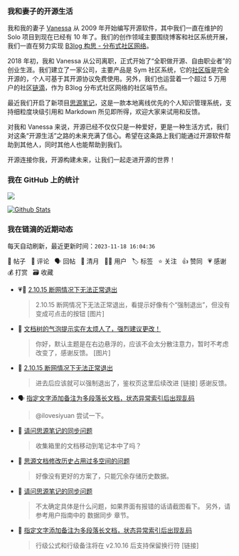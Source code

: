 ### 我和妻子的开源生活

我和我的妻子 [Vanessa](https://github.com/Vanessa219) 从 2009 年开始编写开源软件，其中我们一直在维护的 Solo 项目到现在已经有 10 年了。我们的创作领域主要围绕博客和社区系统开展，我们一直在努力实现 [B3log 构思 - 分布式社区网络](https://ld246.com/article/1546941897596)。

2018 年初，我和 Vanessa 从公司离职，正式开始了“全职做开源、自由职业者”的创业生涯。我们建立了一家公司，主要产品是 Sym 社区系统，它的[社区版](https://github.com/88250/symphony)是完全开源的，个人可基于其开源协议免费使用。另外，我们也运营着一个超过 5 万用户的社区[链滴](https://ld246.com)，作为 B3log 分布式社区网络的社区端节点。

最近我们开启了新项目[思源笔记](https://github.com/siyuan-note/siyuan)，这是一款本地离线优先的个人知识管理系统，支持细粒度块级引用和 Markdown 所见即所得，欢迎大家来试用和反馈。

对我和 Vanessa 来说，开源已经不仅仅只是一种爱好，更是一种生活方式，我们对这条“开源生活”之路的未来充满了信心。希望在这条路上我们能通过开源软件帮助到其他人，同时其他人也能帮助到我们。

开源连接你我，开源构建未来，让我们一起走进开源的世界！

### 我在 GitHub 上的统计

<a title="Hits" target="_blank" href="https://github.com/88250/88250"><img src="https://hits.b3log.org/88250/88250.svg"></a>

[![Github Stats](https://github-readme-stats.vercel.app/api?username=88250&theme=tokyonight&show_icons=true)](https://github.com/88250)

<!--events start -->

### 我在链滴的近期动态

每天自动刷新，最近更新时间：`2023-11-18 16:04:36`

📝 帖子 &nbsp; 💬 评论 &nbsp; 🗣 回帖 &nbsp; 🌙 清月 &nbsp; 👨‍💻 用户 &nbsp; 🏷️ 标签 &nbsp; ⭐️ 关注 &nbsp; 👍 赞同 &nbsp; 💗 感谢 &nbsp; 💰 打赏 &nbsp; 🗃 收藏

* 💗📝 [2.10.15 断网情况下无法正常退出](https://ld246.com/article/1700275823901)

  > 2.10.15 断网情况下无法正常退出，看提示好像有个“强制退出”，但没有变成可点击的按钮 [图片]
* 💬 [文档树的气泡提示实在太烦人了，强烈建议更改！](https://ld246.com/article/1700237659585/comment/1700276553728#comments)

  > 你好，默认主题是在右边悬浮的，应该不会太分散注意力，暂时不考虑改变了，感谢反馈。 [图片]
* 💬 [2.10.15 断网情况下无法正常退出](https://ld246.com/article/1700275823901/comment/1700276089380#comments)

  > 进去后应该就可以强制退出了，鉴权页这里后续改进 [链接] 感谢反馈。
* 🗣 [指定文字添加备注为多段落长文档，状态异常索引后出现乱码](https://ld246.com/article/1664205917326/comment/1700224753798#comments)

  > @ilovesiyuan 尝试一下。
* 💬 [请问思源笔记的同步问题](https://ld246.com/article/1700223591265/comment/1700233423802#comments)

  > 收集箱里的文档移动到笔记本中了吗？
* 💬 [思源文档修改历史占用过多空间的问题](https://ld246.com/article/1700225215576/comment/1700225347268#comments)

  > 好像没有更好的方案了，只能冗余存储历史数据。
* 💬 [请问思源笔记的同步问题](https://ld246.com/article/1700223591265/comment/1700225173672#comments)

  > 不太确定具体是什么问题，如果界面有报错的话请截图看下。 另外，请参考用户指南中的 数据同步 章节。
* 💬 [指定文字添加备注为多段落长文档，状态异常索引后出现乱码](https://ld246.com/article/1664205917326/comment/1700224753798#comments)

  > 行级公式和行级备注将在 v2.10.16 后支持保留换行符 [链接]


<!--events end -->
